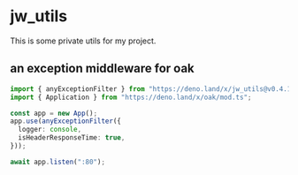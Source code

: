 # jw_utils

This is some private utils for my project.

## an exception middleware for oak

```typescript
import { anyExceptionFilter } from "https://deno.land/x/jw_utils@v0.4.1/mod.ts";
import { Application } from "https://deno.land/x/oak/mod.ts";

const app = new App();
app.use(anyExceptionFilter({
  logger: console,
  isHeaderResponseTime: true,
}));

await app.listen(":80");
```
